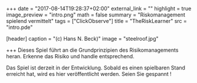 +++
date = "2017-08-14T19:28:37+02:00"
external_link = ""
highlight = true
image_preview = "intro.png"
math = false
summary = "Riskomanagement spielend vermittelt"
tags = ["ClickObserve"]
title = "TheRiskLearner"
src = "intro.pde"

[header]
  caption = "(c) Hans N. Beck)"
  image = "steelroof.jpg"

+++
Dieses Spiel führt an die Grundprinzipien des Risikomanagements heran. Erkenne das Risiko und handle entsprechend.

Das Spiel ist derzeit in der Entwicklung. Sobald es einen spielbaren Stand erreicht hat, wird es hier veröffentlicht werden. Seien Sie gespannt !
